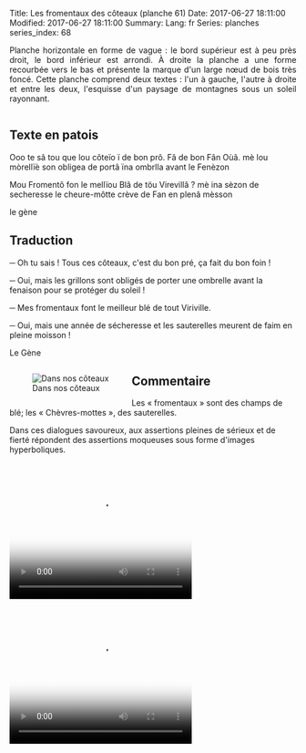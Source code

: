 Title: Les fromentaux des côteaux (planche 61)
Date: 2017-06-27 18:11:00
Modified: 2017-06-27 18:11:00
Summary: 
Lang: fr
Series: planches
series_index: 68

<p style="text-align:justify;">Planche horizontale en forme de vague :
le bord supérieur est à peu près droit, le bord inférieur est
arrondi. À droite la planche a une forme recourbée vers le bas et
présente la marque d'un large nœud de bois très foncé. Cette planche
comprend deux textes : l'un à gauche, l'autre à droite et entre les
deux, l'esquisse d'un paysage de montagnes sous un soleil
rayonnant.</p>

<figure class="image-block" style="float: center;">
  <img alt="" src="{static}/images/planche_61_tout-2.png">
  <figcaption style="max-width: 750px"></figcaption>
</figure>

## Texte en patois

Ooo te sâ tou que lou côteïo ï de bon prô. Fâ de bon Fân Oùâ. mè lou
mòrellïè son obligea de portâ ïna ombrlla avant le Fenèzon

Mou Fromentô fon le mellïou Blâ de töu Virevillâ ?  mè ina sèzon de
secheresse le cheure-môtte crève de Fan en plenâ mèsson

le gène

## Traduction

─ Oh tu sais ! Tous ces côteaux, c'est du bon pré, ça fait du bon foin !

─ Oui, mais les grillons sont obligés de porter une ombrelle avant la
  fenaison pour se protéger du soleil !

─ Mes fromentaux font le meilleur blé de tout Viriville.

─ Oui, mais une année de sécheresse et les sauterelles meurent de faim
  en pleine moisson !

Le Gène

<figure class="image-block" style="float: left;">
  <img alt="Dans nos côteaux" src="{static}/images/planche_61.png">
  <figcaption style="max-width: 363px">Dans nos côteaux </figcaption>
</figure>

## Commentaire

Les « fromentaux » sont des champs de blé; les « Chèvres-mottes », des
sauterelles. 

Dans ces dialogues savoureux, aux assertions pleines de sérieux et de
fierté répondent des assertions moqueuses sous forme d'images
hyperboliques.

<video width="320" height="240" controls
  poster="{static}/images/thumbnails/video_61debut_avec_com.jpg">
  <source src="https://d1njpgd0ygatdn.cloudfront.net/video_61debut_avec_com.mp4" type="video/mp4">
</video>

<video width="320" height="240" controls
  poster="{static}/images/thumbnails/video_61fin_ok.jpg">
  <source src="https://d1njpgd0ygatdn.cloudfront.net/video_61fin_ok.mp4" type="video/mp4">
</video>
